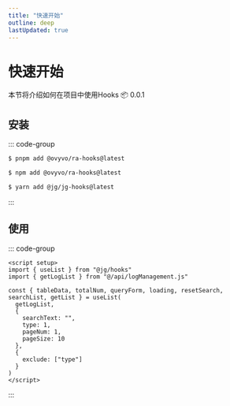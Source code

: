 ```yaml
---
title: "快速开始"
outline: deep
lastUpdated: true
---
```


# 快速开始

本节将介绍如何在项目中使用Hooks
:package: 0.0.1

## 安装

::: code-group

```sh [pnpm]
$ pnpm add @ovyvo/ra-hooks@latest
```

```sh [npm]
$ npm add @ovyvo/ra-hooks@latest
```

```sh [yarn]
$ yarn add @jg/jg-hooks@latest
```

:::

## 使用

::: code-group

```vue
<script setup>
import { useList } from "@jg/hooks"
import { getLogList } from "@/api/logManagement.js"

const { tableData, totalNum, queryForm, loading, resetSearch, searchList, getList } = useList(
  getLogList,
  {
    searchText: "",
    type: 1,
    pageNum: 1,
    pageSize: 10
  },
  {
    exclude: ["type"]
  }
)
</script>
```

:::
